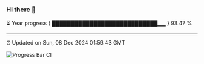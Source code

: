 ### Hi there 👋

⏳ Year progress { ████████████████████████████▁▁ } 93.47 %

---

⏰ Updated on Sun, 08 Dec 2024 01:59:43 GMT

![Progress Bar CI](https://github.com/ZhaoGui/ZhaoGui/workflows/Progress%20Bar%20CI/badge.svg)
